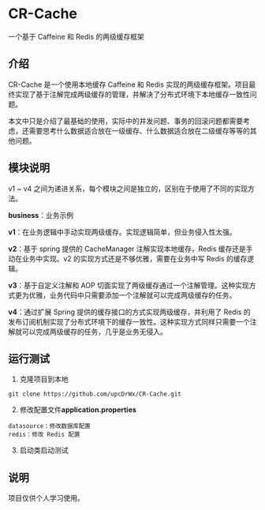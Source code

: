 # CR-Cache

一个基于 Caffeine 和 Redis 的两级缓存框架

## 介绍

CR-Cache 是一个使用本地缓存 Caffeine 和 Redis 实现的两级缓存框架。项目最终实现了基于注解完成两级缓存的管理，并解决了分布式环境下本地缓存一致性问题。

本文中只是介绍了最基础的使用，实际中的并发问题、事务的回滚问题都需要考虑，还需要思考什么数据适合放在一级缓存、什么数据适合放在二级缓存等等的其他问题。

## 模块说明

v1 ~ v4 之间为递进关系，每个模块之间是独立的，区别在于使用了不同的实现方法。

**business**：业务示例

**v1**：在业务逻辑中手动实现两级缓存。实现逻辑简单，但业务侵入性太强。

**v2**：基于 spring 提供的 CacheManager 注解实现本地缓存，Redis 缓存还是手动在业务中实现。v2 的实现方式还是不够优雅，需要在业务中写 Redis 的缓存逻辑。

**v3**：基于自定义注解和 AOP 切面实现了两级缓存通过一个注解管理。这种实现方式更为优雅，业务代码中只需要添加一个注解就可以完成两级缓存的任务。

**v4**：通过扩展 Spring 提供的缓存接口的方式实现两级缓存，并利用了 Redis 的发布订阅机制实现了分布式环境下的缓存一致性。这种实现方式同样只需要一个注解就可以完成两级缓存的任务，几乎是业务无侵入。

## 运行测试

1. 克隆项目到本地

```
git clone https://github.com/upcDrWx/CR-Cache.git
```

2. 修改配置文件**application.properties**

```
datasource：修改数据库配置
redis：修改 Redis 配置
```

3. 启动类启动测试

## 说明

项目仅供个人学习使用。
